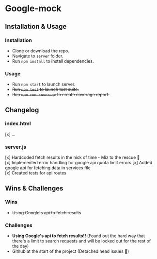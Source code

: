 # Google-mock

## Installation & Usage

### Installation

- Clone or download the repo.
- Navigate to `server` folder.
- Run `npm install` to install dependencies.

### Usage

- Run `npm start` to launch server.
- ~~Run `npm test` to launch test suite.~~
- ~~Run `npm run coverage` to create coverage report.~~

## Changelog

### index.html

[x] ...

### server.js

[x] Hardcoded fetch results in the nick of time - Miz to the rescue 🫡  
[x] Implemented error handling for google api quota limit errors
[x] Added google api for fetching data in services file  
[x] Created tests for api routes

## Wins & Challenges

### Wins

- ~~Using Google's api to fetch results~~

### Challenges

- **Using Google's api to fetch results!!** (Found out the hard way that there's a limit to search requests and will be locked out for the rest of the day)
- Github at the start of the project (Detached head issues 🫠)
